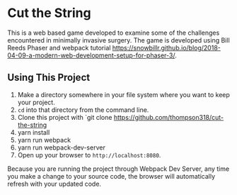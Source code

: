 # Cut the String

This is a web based game developed to examine some of the challenges encountered in minimally invasive surgery. The game is developed using Bill Reeds Phaser and webpack tutorial https://snowbillr.github.io/blog/2018-04-09-a-modern-web-development-setup-for-phaser-3/.

## Using This Project

1. Make a directory somewhere in your file system where you want to keep your project.
1. `cd` into that directory from the command line.
1. Clone this project with `git clone https://github.com/thompson318/cut-the-string
1. yarn install
1. yarn run webpack
1. yarn run webpack-dev-server
1. Open up your browser to `http://localhost:8080`.

Because you are running the project through Webpack Dev Server, any time you make a change to your source code, the browser will automatically refresh with your updated code.

